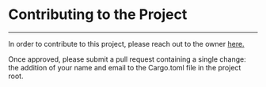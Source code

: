 # Contributing to the Project

---

In order to contribute to this project, please reach out to the owner [here.](mailto:mnimi@outlook.com)

Once approved, please submit a pull request containing a single change: the addition of your name and email
to the Cargo.toml file in the project root.



